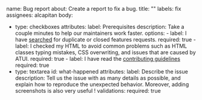 name: Bug report
about: Create a report to fix a bug.
title: ""
labels: fix
assignees: alcapitan
body:
  - type: checkboxes
    attributes:
      label: Prerequisites
      description: Take a couple minutes to help our maintainers work faster.
      options:
        - label: I have [searched](https://github.com/alcapitan/atui/issues?q=is%3Aissue) for duplicate or closed features requests.
          required: true
        - label: I checked my HTML to avoid common problems such as HTML classes typing mistakes, CSS overwriting, and issues that are caused by ATUI.
          required: true
        - label: I have read the [contributing guidelines](https://github.com/alcapitan/atui/blob/dev/CONTRIBUTING.md)
          required: true
   - type: textarea
   id: what-happened
   attributes:
      label: Describe the issue
      description: Tell us the issue with as many details as possible, and explain how to reproduce the unexpected behavior. Moreover, adding screenshots is also very useful !
   validations:
      required: true
